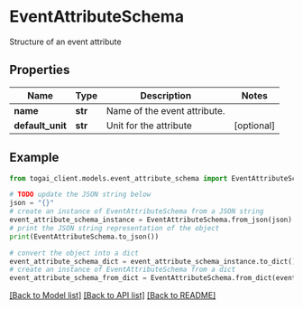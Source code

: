 # EventAttributeSchema

Structure of an event attribute

## Properties

Name | Type | Description | Notes
------------ | ------------- | ------------- | -------------
**name** | **str** | Name of the event attribute. | 
**default_unit** | **str** | Unit for the attribute | [optional] 

## Example

```python
from togai_client.models.event_attribute_schema import EventAttributeSchema

# TODO update the JSON string below
json = "{}"
# create an instance of EventAttributeSchema from a JSON string
event_attribute_schema_instance = EventAttributeSchema.from_json(json)
# print the JSON string representation of the object
print(EventAttributeSchema.to_json())

# convert the object into a dict
event_attribute_schema_dict = event_attribute_schema_instance.to_dict()
# create an instance of EventAttributeSchema from a dict
event_attribute_schema_from_dict = EventAttributeSchema.from_dict(event_attribute_schema_dict)
```
[[Back to Model list]](../README.md#documentation-for-models) [[Back to API list]](../README.md#documentation-for-api-endpoints) [[Back to README]](../README.md)


